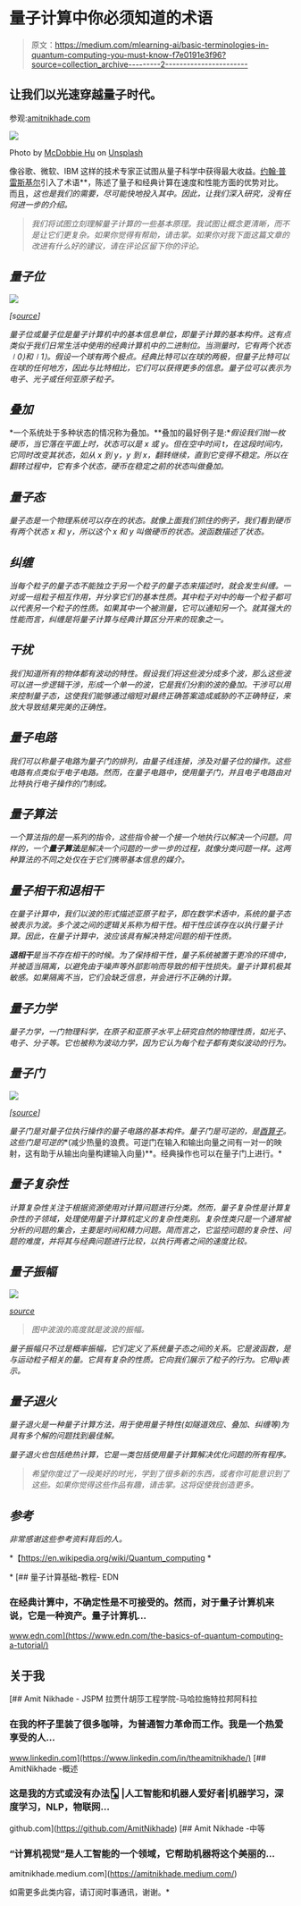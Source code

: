 # 量子计算中你必须知道的术语

> 原文：<https://medium.com/mlearning-ai/basic-terminologies-in-quantum-computing-you-must-know-f7e0191e3f96?source=collection_archive---------2----------------------->

## 让我们以光速穿越量子时代。

参观:[amitnikhade.com](https://amitnikhade.com/)

![](img/3904c2587d118da856d81108dd449352.png)

Photo by [McDobbie Hu](https://unsplash.com/@hjx518756?utm_source=unsplash&utm_medium=referral&utm_content=creditCopyText) on [Unsplash](https://unsplash.com/collections/1943777/quantum?utm_source=unsplash&utm_medium=referral&utm_content=creditCopyText)

像谷歌、微软、IBM 这样的技术专家正试图从量子科学中获得最大收益。[约翰·普雷斯基尔](https://en.wikipedia.org/wiki/John_Preskill)引入了术语[](https://en.wikipedia.org/wiki/Quantum_supremacy)**，陈述了量子和经典计算在速度和性能方面的优势对比。而且，*这也是我们的需要，尽可能快地投入其中。因此，让我们深入研究，没有任何进一步的介绍。*

> *我们将试图立刻理解量子计算的一些基本原理。我试图让概念更清晰，而不是让它们更复杂。如果你觉得有帮助，请击掌。如果你对我下面这篇文章的改进有什么好的建议，请在评论区留下你的评论。*

## *量子位*

*![](img/f478453fdcf19cb86b538da3520965d1.png)*

*[s[ource](https://itif.org/sites/default/files/qubit.JPG)]*

*量子位或量子位是量子计算机中的基本信息单位，即量子计算的基本构件。这有点类似于我们日常生活中使用的经典计算机中的二进制位。当测量时，它有两个状态∣0⟩和∣1⟩。假设一个球有两个极点。经典比特可以在球的两极，但量子比特可以在球的任何地方，因此与比特相比，它们可以获得更多的信息。量子位可以表示为电子、光子或任何亚原子粒子。*

## *叠加*

*一个系统处于多种状态的情况称为叠加。**叠加的最好例子是:**假设我们抛一枚硬币，当它落在平面上时，状态可以是 x 或 y。但在空中时间 t，在这段时间内，它同时改变其状态，如从 x 到 y，y 到 x，翻转继续，直到它变得不稳定。所以在翻转过程中，它有多个状态，硬币在稳定之前的状态叫做叠加。*

## *量子态*

*量子态是一个物理系统可以存在的状态。就像上面我们抓住的例子，我们看到硬币有两个状态 x 和 y，所以这个 x 和 y 叫做硬币的状态。波函数描述了状态。*

## *纠缠*

*当每个粒子的量子态不能独立于另一个粒子的量子态来描述时，就会发生纠缠。一对或一组粒子相互作用，并分享它们的基本性质。其中粒子对中的每一个粒子都可以代表另一个粒子的性质。如果其中一个被测量，它可以通知另一个。就其强大的性能而言，纠缠是将量子计算与经典计算区分开来的现象之一。*

## *干扰*

*我们知道所有的物体都有波动的特性。假设我们将这些波分成多个波，那么这些波可以进一步逻辑干涉，形成一个单一的波，它是我们分割的波的叠加。干涉可以用来控制量子态，这使我们能够通过缩短对最终正确答案造成威胁的不正确特征，来放大导致结果完美的正确性。*

## *量子电路*

*我们可以称量子电路为量子门的排列，由量子线连接，涉及对量子位的操作。这些电路有点类似于电子电路。然而，在量子电路中，使用量子门，并且电子电路由对比特执行电子操作的门制成。*

## *量子算法*

*一个算法指的是一系列的指令，这些指令被一个接一个地执行以解决一个问题。同样的，一个**量子算法**是解决一个问题的一步一步的过程，就像分类问题一样。这两种算法的不同之处仅在于它们携带基本信息的媒介。*

## *量子相干和退相干*

*在量子计算中，我们以波的形式描述亚原子粒子，即在数学术语中，系统的量子态被表示为波。多个波之间的逻辑关系称为相干性。相干性应该存在以执行量子计算。因此，在量子计算中，波应该具有解决特定问题的相干性质。*

***退相干**是当不存在相干的时候。为了保持相干性，量子系统被置于更冷的环境中，并被适当隔离，以避免由于噪声等外部影响而导致的相干性损失。量子计算机极其敏感。如果隔离不当，它们会缺乏信息，并会进行不正确的计算。*

## *量子力学*

*量子力学，一门物理科学，在原子和亚原子水平上研究自然的物理性质，如光子、电子、分子等。它也被称为波动力学，因为它认为每个粒子都有类似波动的行为。*

## *量子门*

*![](img/4f2474e082c9b67d271b330014bc7a95.png)*

*[[source](https://miro.medium.com/max/3152/1*POeoWmy78HJDZRPgp8pVIA.png)]*

*量子门是对量子位执行操作的量子电路的基本构件。量子门是可逆的，是[酉算子](https://en.wikipedia.org/wiki/Unitary_operator)。这些门是可逆的**(减少热量的浪费。可逆门在输入和输出向量之间有一对一的映射，这有助于从输出向量构建输入向量)**。经典操作也可以在量子门上进行。*

## *量子复杂性*

*计算复杂性关注于根据资源使用对计算问题进行分类。然而，量子复杂性是计算复杂性的子领域，处理使用量子计算机定义的复杂性类别。复杂性类只是一个通常被分析的问题的集合，主要是时间和精力问题。简而言之，它监控问题的复杂性、问题的难度，并将其与经典问题进行比较，以执行两者之间的速度比较。*

## *量子振幅*

*![](img/bf850788887cc04c4928ca10f778eee6.png)*

*[source](https://www.chemicool.com/images/probability-amplitude.png)*

> *图中波浪的高度就是波浪的振幅。*

*量子振幅只不过是概率振幅，它们定义了系统量子态之间的关系。它是波函数，是与运动粒子相关的量。它具有复杂的性质。它向我们展示了粒子的行为。它用ψ表示。*

## *量子退火*

*量子退火是一种量子计算方法，用于使用量子特性(如隧道效应、叠加、纠缠等)为具有多个解的问题找到最佳解。*

*量子退火也包括绝热计算，它是一类包括使用量子计算解决优化问题的所有程序。*

> *希望你度过了一段美好的时光，学到了很多新的东西，或者你可能意识到了这些。如果你觉得这些作品有趣，请击掌。这将促使我创造更多。*

## *参考*

*非常感谢这些参考资料背后的人。*

*【https://en.wikipedia.org/wiki/Quantum_computing *

*[](https://www.edn.com/the-basics-of-quantum-computing-a-tutorial/) [## 量子计算基础-教程- EDN

### 在经典计算中，不确定性是不可接受的。然而，对于量子计算机来说，它是一种资产。量子计算机…

www.edn.com](https://www.edn.com/the-basics-of-quantum-computing-a-tutorial/) 

## 关于我

[](https://www.linkedin.com/in/theamitnikhade/) [## Amit Nikhade - JSPM 拉贾什胡莎工程学院-马哈拉施特拉邦阿科拉

### 在我的杯子里装了很多咖啡，为普通智力革命而工作。我是一个热爱享受的人…

www.linkedin.com](https://www.linkedin.com/in/theamitnikhade/) [](https://github.com/AmitNikhade) [## AmitNikhade -概述

### 这是我的方式或没有办法🂮 |人工智能和机器人爱好者|机器学习，深度学习，NLP，物联网…

github.com](https://github.com/AmitNikhade) [](https://amitnikhade.medium.com/) [## Amit Nikhade -中等

### “计算机视觉”是人工智能的一个领域，它帮助机器将这个美丽的…

amitnikhade.medium.com](https://amitnikhade.medium.com/) 

如需更多此类内容，请订阅时事通讯，谢谢。*